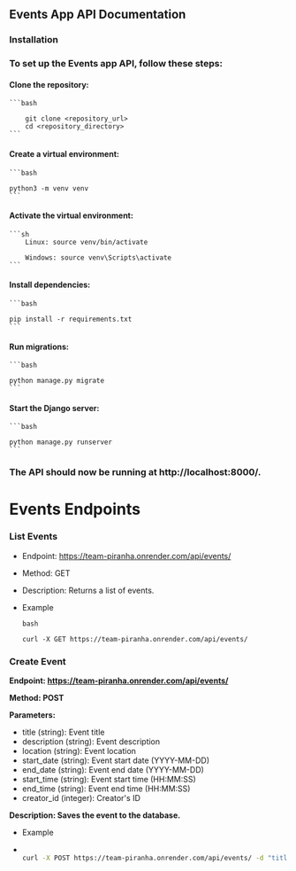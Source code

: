 <!-- ## Group Membership Management

### Add User to Group

**Endpoint:** `groups/<int:groupId>/members/<int:userId>`
**Method:** POST
**Description:** Adds a user to a group.

### Remove User from Group

**Endpoint:** `groups/<int:groupId>/members/<int:userId>`
**Method:** DELETE
**Description:** Removes a user from a group.

### List Group Members

**Endpoint:** `groups/<int:groupId>/members/`
**Method:** GET
**Description:** Lists all members of a group.

Each endpoint requires the group ID and, for adding/removing a user, the user ID. The group and user IDs should be replaced with the actual IDs in the URL.
 -->


## Events App API Documentation

### Installation

### To set up the Events app API, follow these steps:
#### Clone the repository:

    ```bash

        git clone <repository_url>
        cd <repository_directory>
    ```

#### Create a virtual environment:

    ```bash

    python3 -m venv venv
    ```

#### Activate the virtual environment:

    ```sh
        Linux: source venv/bin/activate   
        
        Windows: source venv\Scripts\activate
    ```

#### Install dependencies:

    ```bash

    pip install -r requirements.txt
    ```

#### Run migrations:

    ```bash

    python manage.py migrate
    ```
#### Start the Django server:

    ```bash

    python manage.py runserver
    ```

### The API should now be running at http://localhost:8000/.




# Events Endpoints

### List Events
- Endpoint: https://team-piranha.onrender.com/api/events/

- Method: GET

- Description: Returns a list of events.
- Example
    ```
    bash

    curl -X GET https://team-piranha.onrender.com/api/events/
    ```

### Create Event

**Endpoint: https://team-piranha.onrender.com/api/events/**

**Method: POST**

**Parameters:**

- title (string): Event title
- description (string): Event description
- location (string): Event location
- start_date (string): Event start date (YYYY-MM-DD)
- end_date (string): Event end date (YYYY-MM-DD)
- start_time (string): Event start time (HH:MM:SS)
- end_time (string): Event end time (HH:MM:SS)
- creator_id (integer): Creator's ID

**Description: Saves the event to the database.**
- Example
- 
    ```bash

    curl -X POST https://team-piranha.onrender.com/api/events/ -d "title=Sample Event" -d "description=This is a sample event" -d "location=Sample Location" -d "start_date=2023-09-21" -d "end_date=2023-09-22" -d "start_time=10:00:00" -d "end_time=12:00:00" -d "creator_id=1"
    ```